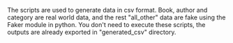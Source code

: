 The scripts are used to generate data in csv format. Book, author and category are real world data, and the rest "all_other" data are fake using the Faker module in python. You don't need to execute these scripts, the outputs are already exported in "generated_csv" directory.
